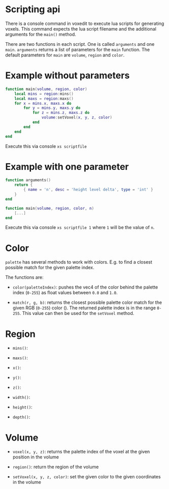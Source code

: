 # Scripting api

There is a console command in voxedit to execute lua scripts for generating voxels. This command expects the lua script filename and the additional arguments for the `main()` method.

There are two functions in each script. One is called `arguments` and one `main`. `arguments` returns a list of parameters for the `main` function. The default parameters for `main` are `volume`, `region` and `color`.

# Example without parameters

```lua
function main(volume, region, color)
	local mins = region:mins()
	local maxs = region:maxs()
	for x = mins.x, maxs.x do
		for y = mins.y, maxs.y do
			for z = mins.z, maxs.z do
				volume:setVoxel(x, y, z, color)
			end
		end
	end
end
```

Execute this via console `xs scriptfile`

# Example with one parameter

```lua
function arguments()
	return {
		{ name = 'n', desc = 'height level delta', type = 'int' }
	}
end

function main(volume, region, color, n)
	[...]
end
```

Execute this via console `xs scriptfile 1` where `1` will be the value of `n`.

# Color

`palette` has several methods to work with colors. E.g. to find a closest possible match for the given palette index.

The functions are:

* `color(paletteIndex)`: pushes the vec4 of the color behind the palette index (`0-255`) as float values between `0.0` and `1.0`.

* `match(r, g, b)`: returns the closest possible palette color match for the given RGB (`0-255`) color (). The returned palette index is in the range `0-255`. This value can then be used for the `setVoxel` method.

# Region

* `mins()`:

* `maxs()`:

* `x()`:

* `y()`:

* `z()`:

* `width()`:

* `height()`:

* `depth()`:

# Volume

* `voxel(x, y, z)`: returns the palette index of the voxel at the given position in the volume

* `region()`: return the region of the volume

* `setVoxel(x, y, z, color)`: set the given color to the given coordinates in the volume
